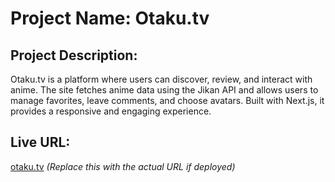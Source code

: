 # Project Name: Otaku.tv

## Project Description:
Otaku.tv is a platform where users can discover, review, and interact with anime. The site fetches anime data using the Jikan API and allows users to manage favorites, leave comments, and choose avatars. Built with Next.js, it provides a responsive and engaging experience.

## Live URL:
[otaku.tv](https://otaku-tv.vercel.app/) *(Replace this with the actual URL if deployed)*